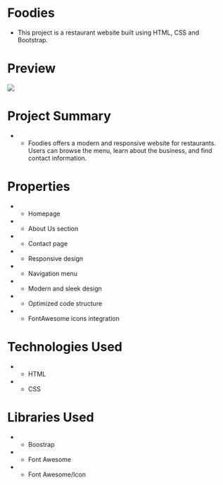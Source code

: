 # Foodies

- This project is a restaurant website built using HTML, CSS and Bootstrap.

# Preview


  ![]([/imgyemek/foodies.gif](https://github.com/silan4/Foodies/blob/main/foodies.gif))


# Project Summary

- - Foodies offers a modern and responsive website for restaurants. Users can browse the menu, learn about the business, and find contact information.


# Properties

- - Homepage

- - About Us section

- - Contact page

- - Responsive design

- - Navigation menu

- - Modern and sleek design

- - Optimized code structure

- - FontAwesome icons integration

# Technologies Used

- - HTML
- - CSS

# Libraries Used

- - Boostrap
- - Font Awesome
- - Font Awesome/Icon

